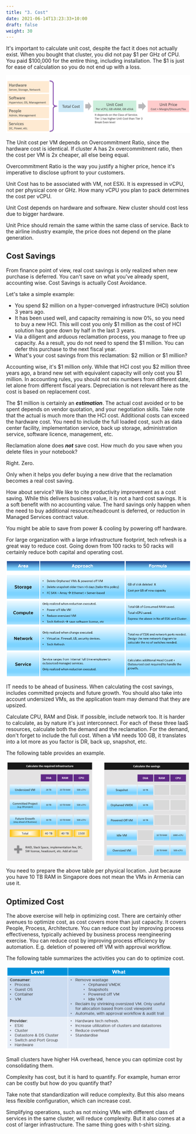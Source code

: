 ```yaml
---
title: "3. Cost"
date: 2021-06-14T13:23:33+10:00
draft: false
weight: 30
---
```


It's important to calculate unit cost, despite the fact it does not actually exist. When you bought that cluster, you did not pay $1 per GHz of CPU. You paid $100,000 for the entire thing, including installation. The $1 is just for ease of calculation so you do not end up with a loss.

![cost input and unit pricing](1.5.3-fig-1.png)

The Unit cost per VM depends on Overcommitment Ratio, since the hardware cost is identical. If cluster A has 2x overcommitment ratio, then the cost per VM is 2x cheaper, all else being equal.

Overcommitment Ratio is the way you justify a higher price, hence it's imperative to disclose upfront to your customers.

Unit Cost has to be associated with VM, not ESXi. It is expressed in vCPU, not per physical core or GHz. How many vCPU you plan to pack determines the cost per vCPU.

Unit Cost depends on hardware and software. New cluster should cost less due to bigger hardware.

Unit Price should remain the same within the same class of service. Back to the airline industry example, the price does not depend on the plane generation.

## Cost Savings

From finance point of view, real cost savings is only realized when new purchase is deferred. You can't save on what you've already spent, accounting wise. Cost Savings is actually Cost Avoidance.

Let's take a simple example:

- You spend $2 million on a hyper-converged infrastructure (HCI) solution 3 years ago.
- It has been used well, and capacity remaining is now 0%, so you need to buy a new HCI. This will cost you only $1 million as the cost of HCI solution has gone down by half in the last 3 years.
- Via a diligent and arduous reclamation process, you manage to free up capacity. As a result, you do not need to spend the $1 million. You can defer this purchase to the next fiscal year.
- What's your cost savings from this reclamation: $2 million or $1 million?

Accounting wise, it's $1 million only. While that HCI cost you $2 million three years ago, a brand new set with equivalent capacity will only cost you $1 million. In accounting rules, you should not mix numbers from different date, let alone from different fiscal years. Depreciation is not relevant here as the cost is based on replacement cost.

The $1 million is certainly an ***estimation***. The actual cost avoided or to be spent depends on vendor quotation, and your negotiation skills. Take note that the actual is much more than the HCI cost. Additional costs can exceed the hardware cost. You need to include the full loaded cost, such as data center facility, implementation service, back up storage, administration service, software licence, management, etc.

Reclamation alone does ***not*** save cost. How much do you save when you delete files in your notebook?

Right. Zero.

Only when it helps you defer buying a new drive that the reclamation becomes a real cost saving.

How about service? We like to cite productivity improvement as a cost saving. While this delivers business value, it is not a hard cost savings. It is a soft benefit with no accounting value. The hard savings only happen when the need to buy additional resource/headcount is deferred, or reduction in Managed Services contract value.

You might be able to save from power & cooling by powering off hardware.

For large organization with a large infrastructure footprint, tech refresh is a great way to reduce cost. Going down from 100 racks to 50 racks will certainly reduce both capital and operating cost.

![Cost saving formula's](1.5.3-fig-2.png)

IT needs to be ahead of business. When calculating the cost savings, includes committed projects and future growth. You should also take into account undersized VMs, as the application team may demand that they are upsized.

Calculate CPU, RAM and Disk. If possible, include network too. It is harder to calculate, as by nature it's just interconnect. For each of these three IaaS resources, calculate both the demand and the reclamation. For the demand, don't forget to include the full cost. When a VM needs 100 GB, it translates into a lot more as you factor is DR, back up, snapshot, etc.

The following table provides an example.

![required infra delta and savings](1.5.3-fig-3.png)

You need to prepare the above table per physical location. Just because you have 10 TB RAM in Singapore does not mean the VMs in Armenia can use it.

## Optimized Cost

The above exercise will help in optimizing cost. There are certainly other avenues to optimize cost, as cost covers more than just capacity. It covers People, Process, Architecture. You can reduce cost by improving process effectiveness, typically achieved by business process reengineering exercise. You can reduce cost by improving process efficiency by automation. E.g. deletion of powered off VM with approval workflow.

The following table summarizes the activities you can do to optimize cost.

![cost saving for consumer and provider](1.5.3-fig-4.png)

Small clusters have higher HA overhead, hence you can optimize cost by consolidating them.

Complexity has cost, but it is hard to quantify. For example, human error can be costly but how do you quantify that?

Take note that standardization will reduce complexity. But this also means less flexible configuration, which can increase cost.

Simplifying operations, such as not mixing VMs with different class of services in the same cluster, will reduce complexity. But it also comes at a cost of larger infrastructure. The same thing goes with t-shirt sizing.
